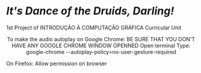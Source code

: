 # *It's Dance of the Druids, Darling!*
1st Project of INTRODUÇÃO À COMPUTAÇÃO GRÁFICA Curricular Unit

<p align="center">
To make the audio autoplay on Google Chrome:
BE SURE THAT YOU DON'T HAVE ANY GOOGLE CHROME WINDOW OPENNED
Open terminal
Type: google-chrome --autoplay-policy=no-user-gesture-required

On Firefox:
Allow permission on browser
</p>




